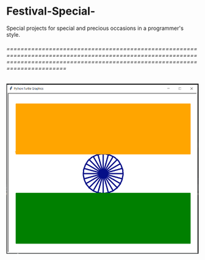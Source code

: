# Festival-Special-
Special projects for special and precious occasions in a programmer's style.
<h6>===================================================================================================================================================================================</h6>
<img src="independence project.png"></img>
